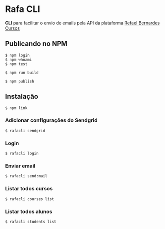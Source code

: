 # Rafa CLI

**CLI** para facilitar o envio de emails pela API da plataforma [Refael Bernardes Cursos](https://rafaelbernardes.com)

## Publicando no NPM

```shell
$ npm login
$ npm whoami
$ npm test

$ npm run build

$ npm publish
```

## Instalação

```shell
$ npm link
```

### Adicionar configurações do Sendgrid

```shell
$ rafacli sendgrid
```

### Login

```shell
$ rafacli login
```

### Enviar email

```shell
$ rafacli send:mail
```

### Listar todos cursos

```shell
$ rafacli courses list
```

### Listar todos alunos

```shell
$ rafacli students list
```
